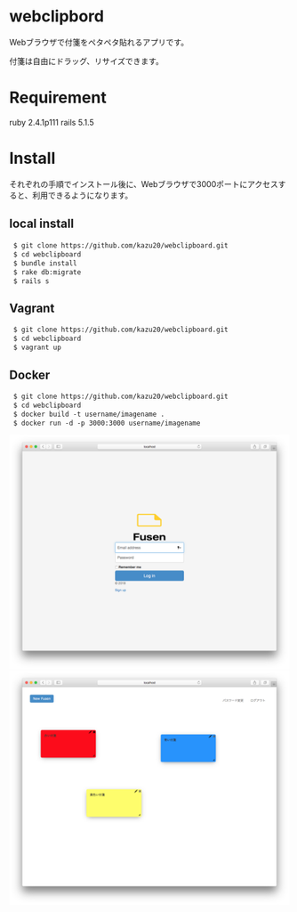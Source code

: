 # webclipbord
Webブラウザで付箋をペタペタ貼れるアプリです。

付箋は自由にドラッグ、リサイズできます。

# Requirement
 ruby 2.4.1p111
 rails 5.1.5

# Install
それぞれの手順でインストール後に、Webブラウザで3000ポートにアクセスすると、利用できるようになります。

## local install
```
 $ git clone https://github.com/kazu20/webclipboard.git
 $ cd webclipboard
 $ bundle install
 $ rake db:migrate
 $ rails s
```

## Vagrant
```
 $ git clone https://github.com/kazu20/webclipboard.git
 $ cd webclipboard
 $ vagrant up
```

## Docker
```
 $ git clone https://github.com/kazu20/webclipboard.git
 $ cd webclipboard
 $ docker build -t username/imagename .
 $ docker run -d -p 3000:3000 username/imagename
```

![login image](https://github.com/kazu20/webclipboard/blob/master/images/login.png)
![sample image](https://github.com/kazu20/webclipboard/blob/master/images/sampleimage.png)
